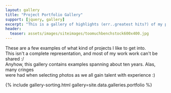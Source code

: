 ```yaml
---
layout: gallery
title: "Project Portfolio Gallery"
support: [jquery, gallery]
excerpt: "This is a gallery of highlights (err..greatest hits?) of my past work."
header:
  teaser: assets/images/siteimages/toomuchbenchstock600x400.jpg
---
```

<!-- ### "Under Construction" 9/25/17: Metadata to be added to fix sorting functionality. -->
<p>These are a few examples of what kind of projects I like to get into.<br />
This isn't a complete representation, and most of my work work can't be shared :/<br />
Anyhow, this gallery contains examples spanning about ten years. Alas, many cringes<br />
were had when selecting photos as we all gain talent with experience :)<br />
<!-- ### Sort Images Based on Filter. Click images to expand and read descriptions. -->
<div class="isotope-lightgallery">
<div class="gallery-margins-override">
{% include gallery-sorting.html gallery=site.data.galleries.portfolio %}
</div>
</div>
